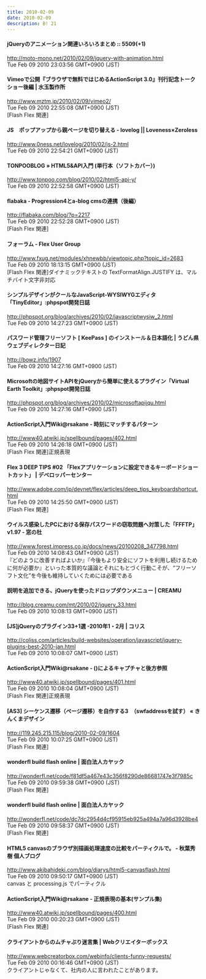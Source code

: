 ```yaml
---
title: 2010-02-09
date: 2010-02-09
description: B! 21
---
```


#### jQueryのアニメーション関連いろいろまとめ :: 5509(+1)
http://moto-mono.net/2010/02/09/jquery-with-animation.html<br>
Tue Feb 09 2010 23:03:56 GMT+0900 (JST)<br>


#### Vimeoで公開『ブラウザで無料ではじめるActionScript 3.0』刊行記念トークショー後編 | 水玉製作所
http://www.mztm.jp/2010/02/09/vimeo2/<br>
Tue Feb 09 2010 22:55:08 GMT+0900 (JST)<br>
[Flash Flex 関連]


#### JS　ポップアップから親ページを切り替える - lovelog || Loveness×Zeroless
http://www.0ness.net/lovelog/2010/02/js-2.html<br>
Tue Feb 09 2010 22:54:21 GMT+0900 (JST)<br>


#### TONPOOBLOG » HTML5&API入門 (単行本（ソフトカバー）) 
http://www.tonpoo.com/blog/2010/02/html5-api-y/<br>
Tue Feb 09 2010 22:52:58 GMT+0900 (JST)<br>


#### flabaka - Progression4とa-blog cmsの連携（後編）
http://flabaka.com/blog/?p=2217<br>
Tue Feb 09 2010 22:52:28 GMT+0900 (JST)<br>
[Flash Flex 関連]


#### フォーラム - Flex User Group
http://www.fxug.net/modules/xhnewbb/viewtopic.php?topic_id=2683<br>
Tue Feb 09 2010 18:13:15 GMT+0900 (JST)<br>
[Flash Flex 関連]ダイナミックテキストの TextFormatAlign.JUSTIFY は、マルチバイト文字非対応


#### シンプルデザインがクールなJavaScript-WYSIWYGエディタ「TinyEditor」:phpspot開発日誌
http://phpspot.org/blog/archives/2010/02/javascriptwysiw_2.html<br>
Tue Feb 09 2010 14:27:23 GMT+0900 (JST)<br>


####   パスワード管理フリーソフト [ KeePass ] のインストール＆日本語化 | うどん県ウェブディレクター日記
http://bowz.info/1907<br>
Tue Feb 09 2010 14:27:16 GMT+0900 (JST)<br>


#### Microsoftの地図サイトAPIをjQueryから簡単に使えるプラグイン「Virtual Earth Toolkit」:phpspot開発日誌
http://phpspot.org/blog/archives/2010/02/microsoftapijqu.html<br>
Tue Feb 09 2010 14:27:16 GMT+0900 (JST)<br>


#### ActionScript入門Wiki@rsakane - 時刻にマッチするパターン
http://www40.atwiki.jp/spellbound/pages/402.html<br>
Tue Feb 09 2010 14:26:18 GMT+0900 (JST)<br>
[Flash Flex 関連]正規表現


#### Flex 3 DEEP TIPS #02 「Flexアプリケーションに設定できるキーボードショートカット」 | デベロッパーセンター
http://www.adobe.com/jp/devnet/flex/articles/deep_tips_keyboardshortcut.html<br>
Tue Feb 09 2010 14:25:50 GMT+0900 (JST)<br>
[Flash Flex 関連]


#### ウイルス感染したPCにおける保存パスワードの窃取問題へ対策した「FFFTP」v1.97 - 窓の杜
http://www.forest.impress.co.jp/docs/news/20100208_347798.html<br>
Tue Feb 09 2010 14:08:43 GMT+0900 (JST)<br>
『どのように改善すればよいか』『今後もより安全にソフトを利用し続けるために何が必要か』といった本質的な議論とそれにもとづく行動こそが、“フリーソフト文化”を今後も維持していくためには必要である


#### 説明を追加できる、jQueryを使ったドロップダウンメニュー | CREAMU
http://blog.creamu.com/mt/2010/02/jquery_33.html<br>
Tue Feb 09 2010 10:08:13 GMT+0900 (JST)<br>


####   [JS]jQueryのプラグイン33+1選 -2010年1・2月 | コリス
http://coliss.com/articles/build-websites/operation/javascript/jquery-plugins-best-2010-jan.html<br>
Tue Feb 09 2010 10:08:07 GMT+0900 (JST)<br>


#### ActionScript入門Wiki@rsakane - ()によるキャプチャと後方参照
http://www40.atwiki.jp/spellbound/pages/401.html<br>
Tue Feb 09 2010 10:08:04 GMT+0900 (JST)<br>
[Flash Flex 関連]正規表現


#### [AS3] シーケンス遷移（ページ遷移）を自作する3　（swfaddressを試す） « きんくまデザイン
http://119.245.215.115/blog/2010-02-09/1604<br>
Tue Feb 09 2010 10:07:25 GMT+0900 (JST)<br>
[Flash Flex 関連]


#### wonderfl build flash online | 面白法人カヤック
http://wonderfl.net/code/f81df5a467e43c356f8290de86681747e3f7985c<br>
Tue Feb 09 2010 09:59:38 GMT+0900 (JST)<br>
[Flash Flex 関連]


#### wonderfl build flash online | 面白法人カヤック
http://wonderfl.net/code/dc7dc2954d4cf95915eb925a494a7a96d3928be4<br>
Tue Feb 09 2010 09:58:37 GMT+0900 (JST)<br>
[Flash Flex 関連]


#### HTML5 canvasのブラウザ別描画処理速度の比較をパーティクルで。 - 秋葉秀樹 個人ブログ
http://www.akibahideki.com/blog/diarys/html5-canvasflash.html<br>
Tue Feb 09 2010 09:50:17 GMT+0900 (JST)<br>
canvas と processing.js でパーティクル


#### ActionScript入門Wiki@rsakane - 正規表現の基本(サンプル集)
http://www40.atwiki.jp/spellbound/pages/400.html<br>
Tue Feb 09 2010 00:20:23 GMT+0900 (JST)<br>
[Flash Flex 関連]


#### クライアントからのムチャぶり迷言集 | Webクリエイターボックス
http://www.webcreatorbox.com/webinfo/clients-funny-requests/<br>
Tue Feb 09 2010 00:16:46 GMT+0900 (JST)<br>
クライアントじゃなくて、社内の人に言われたことがあります。


